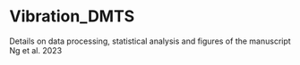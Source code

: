 # Vibration_DMTS
 Details on data processing, statistical analysis and figures of the manuscript Ng et al. 2023

